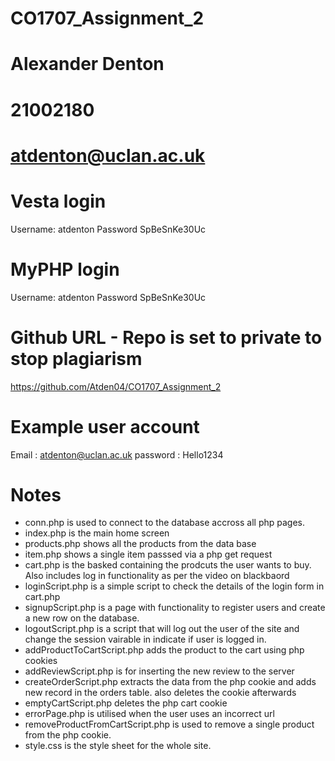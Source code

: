 # CO1707_Assignment_2
# Alexander Denton
# 21002180
# atdenton@uclan.ac.uk
# Vesta login
Username: atdenton
Password SpBeSnKe30Uc
# MyPHP login
Username: atdenton
Password SpBeSnKe30Uc
# Github URL - Repo is set to private to stop plagiarism
https://github.com/Atden04/CO1707_Assignment_2
# Example user account
Email : atdenton@uclan.ac.uk
password : Hello1234
# Notes
 - conn.php is used to connect to the database accross all php pages.
 - index.php is the main home screen
 - products.php shows all the products from the data base
 - item.php shows a single item passsed via a php get request
 - cart.php is the basked containing the prodcuts the user wants to buy. Also includes log in functionality as per the video on blackbaord
 - loginScript.php is a simple script to check the details of the login form in cart.php
 - signupScript.php is a page with functionality to register users and create a new row on the database.
 - logoutScript.php is a script that will log out the user of the site and change the session vairable in indicate if user is logged in.
 - addProductToCartScript.php adds the product to the cart using php cookies
 - addReviewScript.php is for inserting the new review to the server
 - createOrderScript.php extracts the data from the php cookie and adds new record in the orders table. also deletes the cookie afterwards
 - emptyCartScript.php deletes the php cart cookie
 - errorPage.php is utilised when the user uses an incorrect url
 - removeProductFromCartScript.php is used to remove a single product from the php cookie.
 - style.css is the style sheet for the whole site.